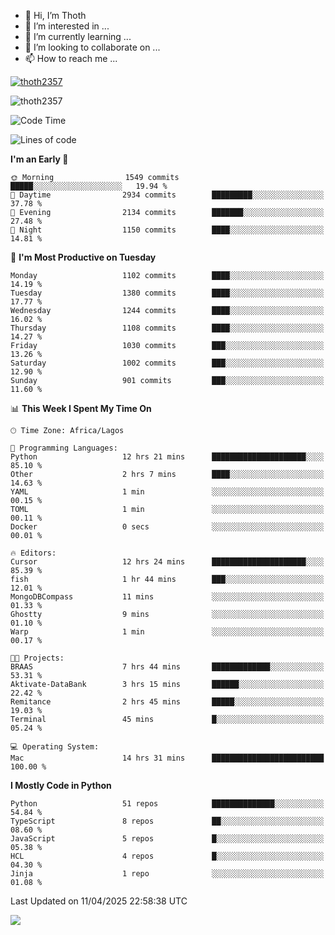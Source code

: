<!---
thoth2357/thoth2357 is a ✨ special ✨ repository because its `README.md` (this file) appears on your GitHub profile.
You can click the Preview link to take a look at your changes.
--->

- 👋 Hi, I’m Thoth
- 👀 I’m interested in ...
- 🌱 I’m currently learning ...
- 💞️ I’m looking to collaborate on ...
- 📫 How to reach me ...


<p align="left"> <a href="https://github.com/ryo-ma/github-profile-trophy"><img src="https://github-profile-trophy.vercel.app/?username=thoth2357&theme=gruvbox&no-bg=true&no-frame=false&title=MultiLanguage,Commits,Repositories,Stars,Followers,PullRequest,Reviews,Issues" alt="thoth2357" /></a> </p>

<p align="left"> <img src="https://komarev.com/ghpvc/?username=thoth2357&label=Profile%20views&color=0e75b6&style=flat" alt="thoth2357" /> </p>

<!--START_SECTION:waka-->
![Code Time](http://img.shields.io/badge/Code%20Time-3%2C368%20hrs%2030%20mins-blue)

![Lines of code](https://img.shields.io/badge/From%20Hello%20World%20I%27ve%20Written-30.9%20million%20lines%20of%20code-blue)

**I'm an Early 🐤** 

```text
🌞 Morning                1549 commits        █████░░░░░░░░░░░░░░░░░░░░   19.94 % 
🌆 Daytime                2934 commits        █████████░░░░░░░░░░░░░░░░   37.78 % 
🌃 Evening                2134 commits        ███████░░░░░░░░░░░░░░░░░░   27.48 % 
🌙 Night                  1150 commits        ████░░░░░░░░░░░░░░░░░░░░░   14.81 % 
```
📅 **I'm Most Productive on Tuesday** 

```text
Monday                   1102 commits        ████░░░░░░░░░░░░░░░░░░░░░   14.19 % 
Tuesday                  1380 commits        ████░░░░░░░░░░░░░░░░░░░░░   17.77 % 
Wednesday                1244 commits        ████░░░░░░░░░░░░░░░░░░░░░   16.02 % 
Thursday                 1108 commits        ████░░░░░░░░░░░░░░░░░░░░░   14.27 % 
Friday                   1030 commits        ███░░░░░░░░░░░░░░░░░░░░░░   13.26 % 
Saturday                 1002 commits        ███░░░░░░░░░░░░░░░░░░░░░░   12.90 % 
Sunday                   901 commits         ███░░░░░░░░░░░░░░░░░░░░░░   11.60 % 
```


📊 **This Week I Spent My Time On** 

```text
🕑︎ Time Zone: Africa/Lagos

💬 Programming Languages: 
Python                   12 hrs 21 mins      █████████████████████░░░░   85.10 % 
Other                    2 hrs 7 mins        ████░░░░░░░░░░░░░░░░░░░░░   14.63 % 
YAML                     1 min               ░░░░░░░░░░░░░░░░░░░░░░░░░   00.15 % 
TOML                     1 min               ░░░░░░░░░░░░░░░░░░░░░░░░░   00.11 % 
Docker                   0 secs              ░░░░░░░░░░░░░░░░░░░░░░░░░   00.01 % 

🔥 Editors: 
Cursor                   12 hrs 24 mins      █████████████████████░░░░   85.39 % 
fish                     1 hr 44 mins        ███░░░░░░░░░░░░░░░░░░░░░░   12.01 % 
MongoDBCompass           11 mins             ░░░░░░░░░░░░░░░░░░░░░░░░░   01.33 % 
Ghostty                  9 mins              ░░░░░░░░░░░░░░░░░░░░░░░░░   01.10 % 
Warp                     1 min               ░░░░░░░░░░░░░░░░░░░░░░░░░   00.17 % 

🐱‍💻 Projects: 
BRAAS                    7 hrs 44 mins       █████████████░░░░░░░░░░░░   53.31 % 
Aktivate-DataBank        3 hrs 15 mins       ██████░░░░░░░░░░░░░░░░░░░   22.42 % 
Remitance                2 hrs 45 mins       █████░░░░░░░░░░░░░░░░░░░░   19.03 % 
Terminal                 45 mins             █░░░░░░░░░░░░░░░░░░░░░░░░   05.24 % 

💻 Operating System: 
Mac                      14 hrs 31 mins      █████████████████████████   100.00 % 
```

**I Mostly Code in Python** 

```text
Python                   51 repos            ██████████████░░░░░░░░░░░   54.84 % 
TypeScript               8 repos             ██░░░░░░░░░░░░░░░░░░░░░░░   08.60 % 
JavaScript               5 repos             █░░░░░░░░░░░░░░░░░░░░░░░░   05.38 % 
HCL                      4 repos             █░░░░░░░░░░░░░░░░░░░░░░░░   04.30 % 
Jinja                    1 repo              ░░░░░░░░░░░░░░░░░░░░░░░░░   01.08 % 
```




 Last Updated on 11/04/2025 22:58:38 UTC
<!--END_SECTION:waka-->
<!--![](http://github-profile-summary-cards.vercel.app/api/cards/profile-details?username=thoth2357&theme=2077)

![](http://github-profile-summary-cards.vercel.app/api/cards/stats?username=thoth2357&theme=2077)![](http://github-profile-summary-cards.vercel.app/api/cards/productive-time?username=thoth2357&theme=2077&utcOffset=8) -->
<img src="https://t.bkit.co/w_6789c39040b80.gif" />
